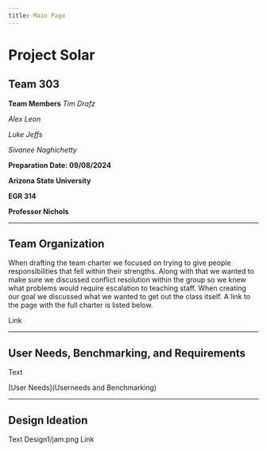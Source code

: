 ```yaml
---
title: Main Page
---
```


# Project Solar
## Team 303

**Team Members**
_Tim Drafz_

_Alex Leon_

_Luke Jeffs_

_Sivanee Naghichetty_


**Preparation Date: 09/08/2024**


**Arizona State University**

**EGR 314**

**Professor Nichols**

---

## Team Organization

When drafting the team charter we focused on trying to give people responsibilities that fell within their strengths. Along with that we wanted to make sure we discussed conflict resolution within the group so we knew what problems would require escalation to teaching staff. When creating our goal we discussed what we wanted to get out the class itself. A link to the page with the full charter is listed below.

Link

---

## User Needs, Benchmarking, and Requirements

Text

[User Needs](Userneeds and Benchmarking)

---

## Design Ideation

Text
Design1/jam.png
Link

